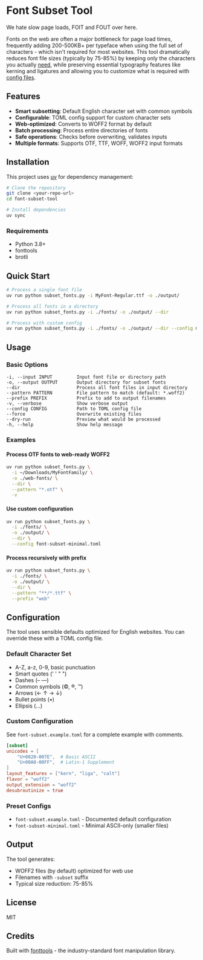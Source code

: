 # Font Subset Tool

We hate slow page loads, FOIT and FOUT over here.

Fonts on the web are often a major bottleneck for page load times, frequently adding 200-500KB+ per typeface when using the full set of characters - which isn't required for most websites. 
This tool dramatically reduces font file sizes (typically by 75-85%) by keeping only the characters you actually [need](#default-character-set), while preserving essential typography features like kerning and ligatures and allowing you to customize what is required with [config files](#configuration).


## Features

- **Smart subsetting**: Default English character set with common symbols
- **Configurable**: TOML config support for custom character sets
- **Web-optimized**: Converts to WOFF2 format by default
- **Batch processing**: Process entire directories of fonts
- **Safe operations**: Checks before overwriting, validates inputs
- **Multiple formats**: Supports OTF, TTF, WOFF, WOFF2 input formats

## Installation

This project uses [uv](https://docs.astral.sh/uv/) for dependency management:

```bash
# Clone the repository
git clone <your-repo-url>
cd font-subset-tool

# Install dependencies
uv sync
```

### Requirements

- Python 3.8+
- fonttools
- brotli

## Quick Start

```bash
# Process a single font file
uv run python subset_fonts.py -i MyFont-Regular.ttf -o ./output/

# Process all fonts in a directory
uv run python subset_fonts.py -i ./fonts/ -o ./output/ --dir

# Process with custom config
uv run python subset_fonts.py -i ./fonts/ -o ./output/ --dir --config my-config.toml
```

## Usage

### Basic Options

```
-i, --input INPUT         Input font file or directory path
-o, --output OUTPUT       Output directory for subset fonts
--dir                     Process all font files in input directory
--pattern PATTERN         File pattern to match (default: *.woff2)
--prefix PREFIX           Prefix to add to output filenames
-v, --verbose             Show verbose output
--config CONFIG           Path to TOML config file
--force                   Overwrite existing files
--dry-run                 Preview what would be processed
-h, --help                Show help message
```

### Examples

#### Process OTF fonts to web-ready WOFF2
```bash
uv run python subset_fonts.py \
  -i ~/Downloads/MyFontFamily/ \
  -o ./web-fonts/ \
  --dir \
  --pattern "*.otf" \
  -v
```

#### Use custom configuration
```bash
uv run python subset_fonts.py \
  -i ./fonts/ \
  -o ./output/ \
  --dir \
  --config font-subset-minimal.toml
```

#### Process recursively with prefix
```bash
uv run python subset_fonts.py \
  -i ./fonts/ \
  -o ./output/ \
  --dir \
  --pattern "**/*.ttf" \
  --prefix "web"
```

## Configuration

The tool uses sensible defaults optimized for English websites. You can override these with a TOML config file.

### Default Character Set

- A-Z, a-z, 0-9, basic punctuation
- Smart quotes (' ' " ")
- Dashes (– —)
- Common symbols (©, ®, ™)
- Arrows (← ↑ → ↓)
- Bullet points (•)
- Ellipsis (…)

### Custom Configuration

See `font-subset.example.toml` for a complete example with comments.

```toml
[subset]
unicodes = [
    "U+0020-007E",  # Basic ASCII
    "U+00A0-00FF",  # Latin-1 Supplement
]
layout_features = ["kern", "liga", "calt"]
flavor = "woff2"
output_extension = "woff2"
desubroutinize = true
```

### Preset Configs

- `font-subset.example.toml` - Documented default configuration
- `font-subset-minimal.toml` - Minimal ASCII-only (smaller files)

## Output

The tool generates:
- WOFF2 files (by default) optimized for web use
- Filenames with `-subset` suffix
- Typical size reduction: 75-85%


## License

MIT

## Credits

Built with [fonttools](https://github.com/fonttools/fonttools) - the industry-standard font manipulation library.


